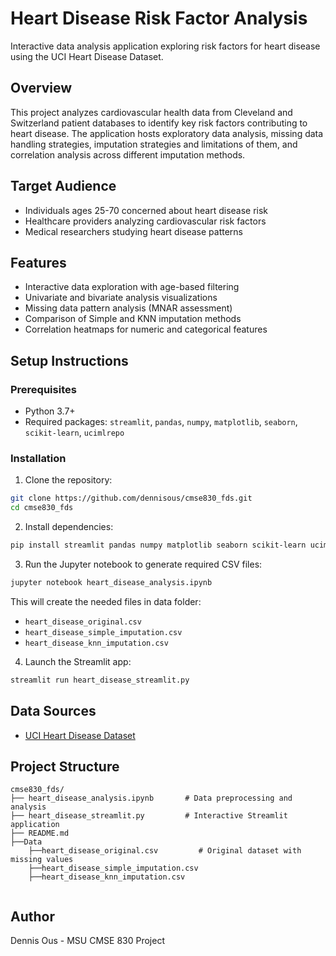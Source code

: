 # Heart Disease Risk Factor Analysis

Interactive data analysis application exploring risk factors for heart disease using the UCI Heart Disease Dataset.

## Overview
This project analyzes cardiovascular health data from Cleveland and Switzerland patient databases to identify key risk factors contributing to heart disease. The application hosts exploratory data analysis, missing data handling strategies, imputation strategies and limitations of them, and correlation analysis across different imputation methods.

## Target Audience
- Individuals ages 25-70 concerned about heart disease risk
- Healthcare providers analyzing cardiovascular risk factors
- Medical researchers studying heart disease patterns

## Features
- Interactive data exploration with age-based filtering
- Univariate and bivariate analysis visualizations
- Missing data pattern analysis (MNAR assessment)
- Comparison of Simple and KNN imputation methods
- Correlation heatmaps for numeric and categorical features

## Setup Instructions

### Prerequisites
- Python 3.7+
- Required packages: `streamlit`, `pandas`, `numpy`, `matplotlib`, `seaborn`, `scikit-learn`, `ucimlrepo`

### Installation
1. Clone the repository:
```bash
git clone https://github.com/dennisous/cmse830_fds.git
cd cmse830_fds
```

2. Install dependencies:
```bash
pip install streamlit pandas numpy matplotlib seaborn scikit-learn ucimlrepo
```

3. Run the Jupyter notebook to generate required CSV files:
```bash
jupyter notebook heart_disease_analysis.ipynb
```
This will create the needed files in data folder:
- `heart_disease_original.csv`
- `heart_disease_simple_imputation.csv`
- `heart_disease_knn_imputation.csv`

4. Launch the Streamlit app:
```bash
streamlit run heart_disease_streamlit.py
```

## Data Sources
- [UCI Heart Disease Dataset](https://archive.ics.uci.edu/dataset/45/heart+disease)

## Project Structure
```
cmse830_fds/
├── heart_disease_analysis.ipynb       # Data preprocessing and analysis
├── heart_disease_streamlit.py         # Interactive Streamlit application
├── README.md
├──Data
    ├──heart_disease_original.csv         # Original dataset with missing values
    ├──heart_disease_simple_imputation.csv
    ├──heart_disease_knn_imputation.csv       
    
```

## Author
Dennis Ous - MSU CMSE 830 Project

